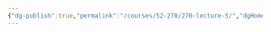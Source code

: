 ```yaml
---
{"dg-publish":true,"permalink":"/courses/52-270/270-lecture-5/","dgHomeLink":true,"dgPassFrontmatter":false,"dgShowBacklinks":true,"dgShowLocalGraph":true,"dgShowInlineTitle":false}
---
```


